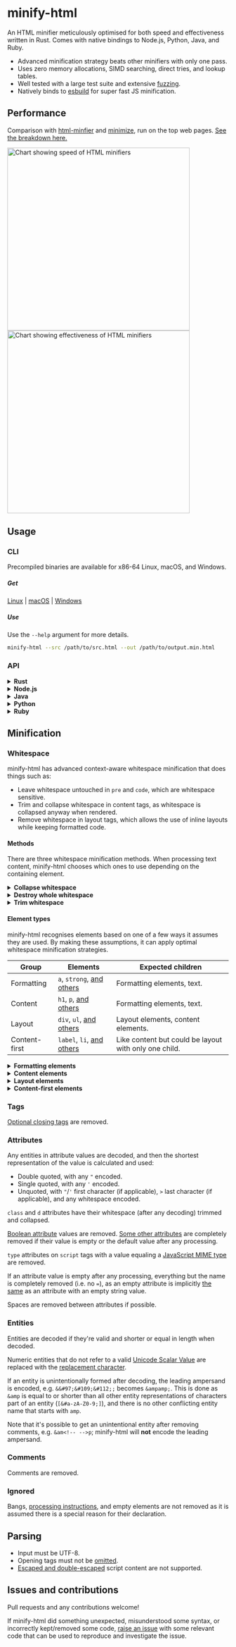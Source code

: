 # minify-html

An HTML minifier meticulously optimised for both speed and effectiveness written in Rust.
Comes with native bindings to Node.js, Python, Java, and Ruby.

- Advanced minification strategy beats other minifiers with only one pass.
- Uses zero memory allocations, SIMD searching, direct tries, and lookup tables.
- Well tested with a large test suite and extensive [fuzzing](./fuzz).
- Natively binds to [esbuild](https://github.com/wilsonzlin/esbuild-rs) for super fast JS minification.

## Performance

Comparison with [html-minfier](https://github.com/kangax/html-minifier) and [minimize](https://github.com/Swaagie/minimize), run on the top web pages. [See the breakdown here.](./bench)

<img width="415" alt="Chart showing speed of HTML minifiers" src="https://wilsonl.in/minify-html/bench/0.3.9/js/average-speeds.png"> <img width="415" alt="Chart showing effectiveness of HTML minifiers" src="https://wilsonl.in/minify-html/bench/0.3.9/js/average-sizes.png">

## Usage

### CLI

Precompiled binaries are available for x86-64 Linux, macOS, and Windows.

##### Get

[Linux](https://wilsonl.in/minify-html/bin/0.3.9-linux-x86_64) |
[macOS](https://wilsonl.in/minify-html/bin/0.3.9-macos-x86_64) |
[Windows](https://wilsonl.in/minify-html/bin/0.3.9-windows-x86_64.exe)

##### Use

Use the `--help` argument for more details.

```bash
minify-html --src /path/to/src.html --out /path/to/output.min.html
```

### API

<details>
<summary><strong>Rust</strong></summary>

##### Get

```toml
[dependencies]
minify-html = { version = "0.3.9", features = ["js-esbuild"] }
```

Building with the `js-esbuild` feature requires the Go compiler to be installed as well, to build the [JS minifier](https://github.com/wilsonzlin/esbuild-rs).

If the `js-esbuild` feature is not enabled, `cfg.minify_js` will have no effect.

##### Use

Check out the [docs](https://docs.rs/minify-html) for API and usage examples.

</details>

<details>
<summary><strong>Node.js</strong></summary>

- Package: [@minify-html/js](https://www.npmjs.com/package/@minify-html/js)
- Binding: [N-API](https://nodejs.org/api/n-api.html)
- Platforms: Linux, macOS, Windows; Node.js 8.6.0 and higher

##### Get

Using npm:

```bash
npm i @minify-html/js
```

Using Yarn:

```bash
yarn add @minify-html/js
```

##### Use

```js
const minifyHtml = require("@minify-html/js");

const cfg = minifyHtml.createConfiguration({ minifyJs: false });
const minified = minifyHtml.minify("<p>  Hello, world!  </p>", cfg);

// Alternatively, minify in place to avoid copying.
const source = Buffer.from("<p>  Hello, world!  </p>");
// This is a Buffer representing a slice of `source`, not newly allocated memory.
const minified = minifyHtml.minifyInPlace(source, cfg);
```

minify-html is also available for TypeScript:

```ts
import * as minifyHtml from "@minify-html/js";
import * as fs from "fs";

const cfg = minifyHtml.createConfiguration({ minifyJs: false });
const minified = minifyHtml.minify("<p>  Hello, world!  </p>", cfg);
// Or alternatively:
const minified = minifyHtml.minifyInPlace(fs.readFileSync("source.html"), cfg);
```

</details>

<details>
<summary><strong>Java</strong></summary>

- Package: [in.wilsonl.minifyhtml](https://search.maven.org/artifact/in.wilsonl.minifyhtml/minify-html)
- Binding: [JNI](https://github.com/jni-rs/jni-rs)
- Platforms: Linux, macOS, Windows; Java 7 and higher

##### Get

Add as a Maven dependency:

```xml
<dependency>
  <groupId>in.wilsonl.minifyhtml</groupId>
  <artifactId>minify-html</artifactId>
  <version>0.3.9</version>
</dependency>
```

##### Use

```java
import in.wilsonl.minifyhtml.Configuration;
import in.wilsonl.minifyhtml.MinifyHtml;
import in.wilsonl.minifyhtml.SyntaxException;

Configuration cfg = new Configuration.Builder()
    .setMinifyJs(false)
    .build();

try {
    String minified = MinifyHtml.minify("<p>  Hello, world!  </p>", cfg);
} catch (SyntaxException e) {
    System.err.println(e.getMessage());
}

// Alternatively, minify in place:
assert source instanceof ByteBuffer && source.isDirect();
MinifyHtml.minifyInPlace(source, cfg);
```

</details>

<details>
<summary><strong>Python</strong></summary>

- Package: [minify-html](https://pypi.org/project/minify-html)
- Binding: [PyO3](https://github.com/PyO3/pyo3)
- Platforms: Linux, macOS, Windows; Python 3.5 and higher

##### Get

Add the PyPI project as a dependency and install it using `pip` or `pipenv`.

##### Use

```python
import minify_html

try:
    minified = minify_html.minify("<p>  Hello, world!  </p>", minify_js=False)
except SyntaxError as e:
    print(e)
```

</details>

<details>
<summary><strong>Ruby</strong></summary>

- Package: [minify_html](https://rubygems.org/gems/minify_html)
- Binding: [Rutie](https://github.com/danielpclark/rutie)
- Platforms: Linux, macOS; Ruby 2.5 and higher

##### Get

Add the library as a dependency to `Gemfile` or `*.gemspec`.

##### Use

```ruby
require 'minify_html'

print MinifyHtml.minify("<p>  Hello, world!  </p>", { :minify_js => false })
```

</details>

## Minification

### Whitespace

minify-html has advanced context-aware whitespace minification that does things such as:

- Leave whitespace untouched in `pre` and `code`, which are whitespace sensitive.
- Trim and collapse whitespace in content tags, as whitespace is collapsed anyway when rendered.
- Remove whitespace in layout tags, which allows the use of inline layouts while keeping formatted code.

#### Methods

There are three whitespace minification methods. When processing text content, minify-html chooses which ones to use depending on the containing element.

<details>
<summary><strong>Collapse whitespace</strong></summary>

> **Applies to:** any element except [whitespace sensitive](./src/spec/tag/whitespace.rs) elements.

Reduce a sequence of whitespace characters in text nodes to a single space (U+0020).

<table><thead><tr><th>Before<th>After<tbody><tr><td>

```html
<p>↵
··The·quick·brown·fox↵
··jumps·over·the·lazy↵
··dog.↵
</p>
```

<td>

```html
<p>·The·quick·brown·fox·jumps·over·the·lazy·dog.·</p>
```

</table>
</details>

<details>
<summary><strong>Destroy whole whitespace</strong></summary>

> **Applies to:** any element except [whitespace sensitive](./src/spec/tag/whitespace.rs), [content](src/spec/tag/whitespace.rs), [content-first](./src/spec/tag/whitespace.rs), and [formatting](./src/spec/tag/whitespace.rs) elements.

Remove any text nodes between tags that only consist of whitespace characters.

<table><thead><tr><th>Before<th>After<tbody><tr><td>

```html
<ul>↵
··<li>A</li>↵
··<li>B</li>↵
··<li>C</li>↵
</ul>
```

<td>

```html
<ul>↵
··<li>A</li><li>B</li><li>C</li>↵
</ul>
```

</table>
</details>

<details>
<summary><strong>Trim whitespace</strong></summary>

> **Applies to:** any element except [whitespace sensitive](./src/spec/tag/whitespace.rs) and [formatting](./src/spec/tag/whitespace.rs) elements.

Remove any leading/trailing whitespace from any leading/trailing text nodes of a tag.

<table><thead><tr><th>Before<th>After<tbody><tr><td>

```html
<p>↵
··Hey,·I·<em>just</em>·found↵
··out·about·this·<strong>cool</strong>·website!↵
··<sup>[1]</sup>↵
</p>
```

<td>

```html
<p>Hey,·I·<em>just</em>·found↵
··out·about·this·<strong>cool</strong>·website!↵
··<sup>[1]</sup></p>
```

</table>
</details>

#### Element types

minify-html recognises elements based on one of a few ways it assumes they are used. By making these assumptions, it can apply optimal whitespace minification strategies.

|Group|Elements|Expected children|
|---|---|---|
|Formatting|`a`, `strong`, [and others](./src/spec/tag/whitespace.rs)|Formatting elements, text.|
|Content|`h1`, `p`, [and others](src/spec/tag/whitespace.rs)|Formatting elements, text.|
|Layout|`div`, `ul`, [and others](./src/spec/tag/whitespace.rs)|Layout elements, content elements.|
|Content-first|`label`, `li`, [and others](./src/spec/tag/whitespace.rs)|Like content but could be layout with only one child.|

<details>
<summary><strong>Formatting elements</strong></summary>

> Whitespace is collapsed.

Formatting elements are usually inline elements that wrap around part of some text in a content element, so its whitespace isn't trimmed as they're probably part of the content.

</details>

<details>
<summary><strong>Content elements</strong></summary>

> Whitespace is trimmed and collapsed.

Content elements usually represent a contiguous and complete unit of content such as a paragraph. As such, whitespace is significant but sequences of them are most likely due to formatting.

###### Before

```html
<p>↵
··Hey,·I·<em>just</em>·found↵
··out·about·this·<strong>cool</strong>·website!↵
··<sup>[1]</sup>↵
</p>
```

###### After

```html
<p>Hey,·I·<em>just</em>·found·out·about·this·<strong>cool</strong>·website!·<sup>[1]</sup></p>
```

</details>

<details>
<summary><strong>Layout elements</strong></summary>

> Whitespace is trimmed and collapsed. Whole whitespace is removed.

These elements should only contain other elements and no text. This makes it possible to remove whole whitespace, which is useful when using `display: inline-block` so that whitespace between elements (e.g. indentation) does not alter layout and styling.

###### Before

```html
<ul>↵
··<li>A</li>↵
··<li>B</li>↵
··<li>C</li>↵
</ul>
```

###### After

```html
<ul><li>A</li><li>B</li><li>C</li></ul>
```

</details>

<details>
<summary><strong>Content-first elements</strong></summary>

> Whitespace is trimmed and collapsed.

These elements are usually like content elements but are occasionally used like a layout element with one child. Whole whitespace is not removed as it might contain content, but this is OK for using as layout as there is only one child and whitespace is trimmed.

###### Before

```html
<li>↵
··<article>↵
····<section></section>↵
····<section></section>↵
··</article>↵
</li>
```

###### After

```html
<li><article><section></section><section></section></article></li>
```

</details>

### Tags

[Optional closing tags](https://html.spec.whatwg.org/multipage/syntax.html#syntax-tag-omission) are removed.

### Attributes

Any entities in attribute values are decoded, and then the shortest representation of the value is calculated and used:

- Double quoted, with any `"` encoded.
- Single quoted, with any `'` encoded.
- Unquoted, with `"`/`'` first character (if applicable), `>` last character (if applicable), and any whitespace encoded.

`class` and `d` attributes have their whitespace (after any decoding) trimmed and collapsed.

[Boolean attribute](./gen/attrs.json) values are removed.
[Some other attributes](./gen/attrs.json) are completely removed if their value is empty or the default value after any processing.

`type` attributes on `script` tags with a value equaling a [JavaScript MIME type](https://mimesniff.spec.whatwg.org/#javascript-mime-type) are removed.

If an attribute value is empty after any processing, everything but the name is completely removed (i.e. no `=`), as an empty attribute is implicitly [the same](https://html.spec.whatwg.org/multipage/syntax.html#attributes-2) as an attribute with an empty string value.

Spaces are removed between attributes if possible.

### Entities

Entities are decoded if they're valid and shorter or equal in length when decoded.

Numeric entities that do not refer to a valid [Unicode Scalar Value](https://www.unicode.org/glossary/#unicode_scalar_value) are replaced with the [replacement character](https://en.wikipedia.org/wiki/Specials_(Unicode_block)#Replacement_character).

If an entity is unintentionally formed after decoding, the leading ampersand is encoded, e.g. `&&#97;&#109;&#112;;` becomes `&ampamp;`. This is done as `&amp` is equal to or shorter than all other entity representations of characters part of an entity (`[&#a-zA-Z0-9;]`), and there is no other conflicting entity name that starts with `amp`.

Note that it's possible to get an unintentional entity after removing comments, e.g. `&am<!-- -->p`; minify-html will **not** encode the leading ampersand.

### Comments

Comments are removed.

### Ignored

Bangs, [processing instructions](https://en.wikipedia.org/wiki/Processing_Instruction), and empty elements are not removed as it is assumed there is a special reason for their declaration.

## Parsing

- Input must be UTF-8.
- Opening tags must not be [omitted](https://html.spec.whatwg.org/multipage/syntax.html#syntax-tag-omission).
- [Escaped and double-escaped](./notes/Script%20data.md) script content are not supported.

## Issues and contributions

Pull requests and any contributions welcome!

If minify-html did something unexpected, misunderstood some syntax, or incorrectly kept/removed some code, [raise an issue](https://github.com/wilsonzlin/minify-html/issues) with some relevant code that can be used to reproduce and investigate the issue.
